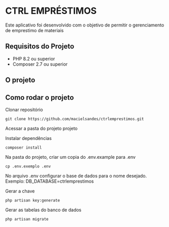 <h1>CTRL EMPRÉSTIMOS</h1>

<p>Este aplicativo foi desenvolvido com o objetivo de permitir o gerenciamento de emprestimo de materiais</p>

## Requisitos do Projeto
* PHP 8.2 ou superior
* Composer 2.7 ou superior

<h2>O projeto</h2>

## Como rodar o projeto

Clonar repositório
```
git clone https://github.com/macielsandes/ctrlemprestimos.git
```

Acessar a pasta do projeto projeto

Instalar dependências
```
composer install 
```

Na pasta do projeto, criar um copia do .env.example para .env
```
cp .env.exemplo .env
``` 

No arquivo .env configurar o base de dados para o nome desejado. Exemplo: DB_DATABASE=ctrlemprestimos

Gerar a chave 
```
php artisan key:generate
```

Gerar as tabelas do banco de dados
```
php artisan migrate
```


